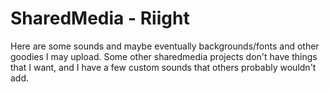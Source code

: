# SharedMedia - Riight

Here are some sounds and maybe eventually backgrounds/fonts and other goodies I may upload. Some other sharedmedia projects don't have things that I want, and I have a few custom sounds that others probably wouldn't add.

